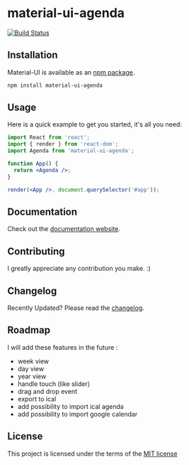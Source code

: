 # material-ui-agenda
[![Build Status](https://travis-ci.org/FBerthelot/material-ui-agenda.svg?branch=master)](https://travis-ci.org/FBerthelot/material-ui-agenda)

## Installation

Material-UI is available as an [npm package](https://www.npmjs.org/package/material-ui-agenda).

```sh
npm install material-ui-agenda
```

## Usage

Here is a quick example to get you started, it's all you need:

```jsx
import React from 'react';
import { render } from 'react-dom';
import Agenda from 'material-ui-agenda';

function App() {
  return <Agenda />;
}

render(<App />, document.querySelector('#app'));
```

## Documentation

Check out the [documentation website](https://material-ui-next.com/).

## Contributing

I greatly appreciate any contribution you make. :)

## Changelog

Recently Updated?
Please read the [changelog](https://github.com/FBerthelot/material-ui-agenda/releases).

## Roadmap

I will add these features in the future :
- week view
- day view
- year view
- handle touch (like slider)
- drag and drop event
- export to ical
- add possibility to import ical agenda
- add possibility to import google calendar

## License

This project is licensed under the terms of the [MIT license](https://github.com/callemall/material-ui/blob/v1-beta/LICENSE)
